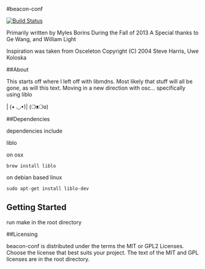 #beacon-conf

[![Build Status](https://travis-ci.org/TheAlphaNerd/beacon-conf.svg?branch=master)](https://travis-ci.org/TheAlphaNerd/beacon-conf)

Primarily written by Myles Borins
During the Fall of 2013
A Special thanks to Ge Wang, and William Light

Inspiration was taken from Osceleton Copyright (C) 2004 Steve Harris, Uwe Koloska

##About

This starts off where I left off with libmdns.
Most likely that stuff will all be gone, as will this text.
Moving in a new direction with osc... specifically using liblo

| (• ◡•)| (❍ᴥ❍ʋ)

##Dependencies

dependencies include

liblo

on osx
```
brew install liblo
```

on debian based linux
```
sudo apt-get install liblo-dev
```
## Getting Started

run make in the root directory

##Licensing

beacon-conf is distributed under the terms the MIT or GPL2 Licenses. 
Choose the license that best suits your project. The text of the MIT and GPL 
licenses are in the root directory. 
